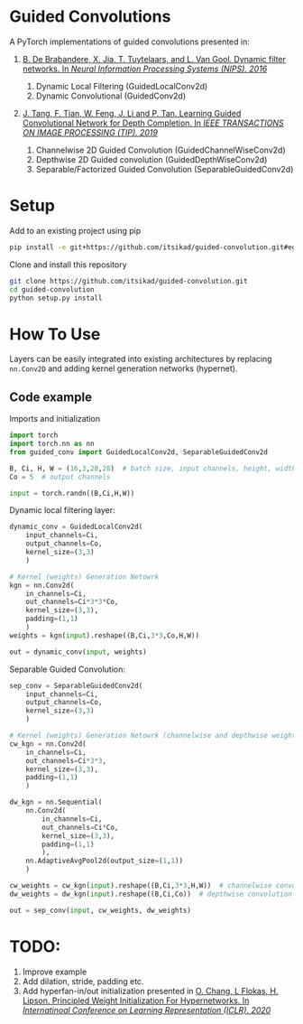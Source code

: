 # Guided Convolutions
A PyTorch implementations of guided convolutions presented in:

1. [B. De Brabandere, X. Jia, T. Tuytelaars, and L. Van Gool. Dynamic filter networks. In _Neural Information
Processing Systems (NIPS). 2016_](https://arxiv.org/pdf/1605.09673.pdf)
    1. Dynamic Local Filtering (GuidedLocalConv2d)
    2. Dynamic Convolutional (GuidedConv2d)

2. [J. Tang, F. Tian, W. Feng, J. Li and P. Tan. Learning Guided Convolutional Network for Depth Completion. In _IEEE TRANSACTIONS ON IMAGE PROCESSING (TIP). 2019_](https://arxiv.org/pdf/1908.01238.pdf)
    1. Channelwise 2D Guided Convolution (GuidedChannelWiseConv2d)
    2. Depthwise 2D Guided convolution (GuidedDepthWiseConv2d)
    3. Separable/Factorized Guided Convolution (SeparableGuidedConv2d)

# Setup
Add to an existing project using pip
```bash
pip install -e git+https://github.com/itsikad/guided-convolution.git#egg=guided_conv
```

Clone and install this repository

```bash
git clone https://github.com/itsikad/guided-convolution.git
cd guided-convolution
python setup.py install
```

# How To Use
Layers can be easily integrated into existing architectures by replacing `nn.Conv2D` 
and adding kernel generation networks (hypernet).

## Code example
Imports and initialization

```python
import torch
import torch.nn as nn
from guided_conv import GuidedLocalConv2d, SeparableGuidedConv2d

B, Ci, H, W = (16,3,28,28)  # batch size, input channels, height, width
Co = 5  # output channels

input = torch.randn((B,Ci,H,W))
```

Dynamic local filtering layer:

```python
dynamic_conv = GuidedLocalConv2d(
    input_channels=Ci,
    output_channels=Co,
    kernel_size=(3,3)
    )

# Kernel (weights) Generation Netowrk
kgn = nn.Conv2d(
    in_channels=Ci,
    out_channels=Ci*3*3*Co,
    kernel_size=(3,3),
    padding=(1,1)
    )
weights = kgn(input).reshape((B,Ci,3*3,Co,H,W))

out = dynamic_conv(input, weights)
```

Separable Guided Convolution:

```python
sep_conv = SeparableGuidedConv2d(
    input_channels=Ci,
    output_channels=Co,
    kernel_size=(3,3)
    )

# Kernel (weights) Generation Netowrk (channelwise and depthwise weights)
cw_kgn = nn.Conv2d(
    in_channels=Ci,
    out_channels=Ci*3*3,
    kernel_size=(3,3),
    padding=(1,1)
    )

dw_kgn = nn.Sequential(
    nn.Conv2d(
        in_channels=Ci,
        out_channels=Ci*Co,
        kernel_size=(3,3),
        padding=(1,1)
        ),
    nn.AdaptiveAvgPool2d(output_size=(1,1))
    )

cw_weights = cw_kgn(input).reshape((B,Ci,3*3,H,W))  # channelwise convolution weights
dw_weights = dw_kgn(input).reshape((B,Ci,Co))  # depthwise convolution weights

out = sep_conv(input, cw_weights, dw_weights)
```

# TODO:
1. Improve example
2. Add dilation, stride, padding etc.
3. Add hyperfan-in/out initialization presented in [O. Chang, L Flokas, H. Lipson. Principled Weight Initialization For Hypernetworks. In _Internatinoal Conference on Learning Representation (ICLR). 2020_](https://openreview.net/pdf?id=H1lma24tPB)
